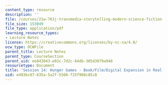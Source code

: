```yaml
---
content_type: resource
description: ''
file: /courses/21w-763j-transmedia-storytelling-modern-science-fiction-spring-2014/e403bc87635a5a2f5560f25f968c85c8_MIT21W_763JS14_Session_14.pdf
file_size: 153049
file_type: application/pdf
learning_resource_types:
- Lecture Notes
license: https://creativecommons.org/licenses/by-nc-sa/4.0/
ocw_type: OCWFile
parent_title: Lecture Notes
parent_type: CourseSection
parent_uid: ee843043-e02c-7d2c-64db-305d3079a948
resourcetype: Document
title: 'Session 14: Hunger Games - Book/Film/Digital Expansion in Real Life'
uid: e403bc87-635a-5a2f-5560-f25f968c85c8
---
```

